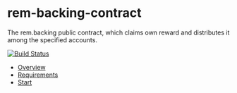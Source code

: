 # rem-backing-contract
The rem.backing public contract, which claims own reward and distributes it among the specified accounts.

[![Build Status](https://travis-ci.com/Remmeauth/rem-backing-contract.svg?branch=develop)](https://travis-ci.com/Remmeauth/rem-backing-contract)

  * [Overview](#Overview)
  * [Requirements](#Requirements)
  * [Start](#Start)
